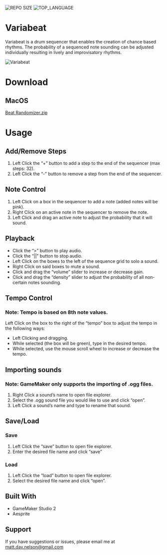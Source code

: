 ![REPO SIZE](https://img.shields.io/github/repo-size/scottbromander/the_marketplace.svg?style=flat-square)
![TOP_LANGUAGE](https://img.shields.io/github/languages/top/scottbromander/the_marketplace.svg?style=flat-square)

Variabeat
======
Variabeat is a drum sequencer that enables the creation of chance based rhythms. The probability of a sequenced note sounding can be adjusted individually resulting in lively and improvisatory rhythms. 

![Variabeat](https://user-images.githubusercontent.com/98720000/170555301-86f5b926-ef48-416e-af39-9abe8a0dcad9.gif)


Download
======
## MacOS
[Beat Randomizer.zip](https://github.com/matt-d-nelson/Variabeat/files/8781712/Beat.Randomizer.zip)

Usage
===========

Add/Remove Steps
------------
1. Left Click the “+” button to add a step to the end of the sequencer (max steps: 32).
2. Left Click the “-” button to remove a step from the end of the sequencer.

Note Control
------------
1. Left Click on a box in the sequencer to add a note (added notes will be pink).
2. Right Click on an active note in the sequencer to remove the note.
3. Left Click and drag an active note to adjust the probability that it will sound.

Playback 
------------
- Click the “>” button to play audio.
- Click the “||” button to stop audio.
- Left Click on the boxes to the left of the sequence grid to solo a sound.
- Right Click on said boxes to mute a sound.
- Click and drag the “volume” slider to increase or decrease gain.
- Click and drag the “density” slider to adjust the probability of all non-certain notes sounding.

Tempo Control
------------
### Note: Tempo is based on 8th note values.
Left Click on the box to the right of the “tempo” box to adjust the tempo in the following ways:
  - Left Clicking and dragging.
  - While selected (the box will be green), type in the desired tempo.
  - While selected, use the mouse scroll wheel to increase or decrease the tempo.

Importing sounds
------------
### Note: GameMaker only supports the importing of .ogg files.
1. Right Click a sound’s name to open file explorer.
2. Select the .ogg sound file you would like to use and click “open”.
3. Left Click a sound’s name and type to rename that sound.

Save/Load
------------
### Save
1. Left Click the “save” button to open file explorer.
2. Enter the desired file name and click “save”
### Load
1. Left Click the “load” button to open file explorer.
2. Select the desired file name and click “open”.

## Built With

- GameMaker Studio 2
- Aesprite

## Support
If you have suggestions or issues, please email me at matt.dav.nelson@gmail.com

